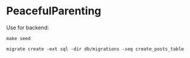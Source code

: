 # PeacefulParenting

Use for backend:

```
make seed

migrate create -ext sql -dir db/migrations -seq create_posts_table
```

